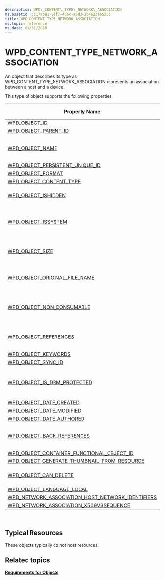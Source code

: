 ```yaml
---
description: WPD\_CONTENT\_TYPE\_NETWORK\_ASSOCIATION
ms.assetid: 5c17aba1-98f7-4d6c-a5d2-2b4623a65255
title: WPD_CONTENT_TYPE_NETWORK_ASSOCIATION
ms.topic: reference
ms.date: 05/31/2018
---
```


# WPD\_CONTENT\_TYPE\_NETWORK\_ASSOCIATION

An object that describes its type as WPD\_CONTENT\_TYPE\_NETWORK\_ASSOCIATION represents an association between a host and a device.

This type of object supports the following properties.



| Property Name         | Required or Optional        |
|----------------------------------------------------------------------------------------------------------------------------------------------|-----------------------------------------------------------------------|
| [WPD\_OBJECT\_ID](object-properties.md)                                                                                       | Required.                                                             |
| [WPD\_OBJECT\_PARENT\_ID](object-properties.md)                                                                        | Required.                                                             |
| [WPD\_OBJECT\_NAME](object-properties.md)                                                                                   | Required if the object represents a file.                             |
| [WPD\_OBJECT\_PERSISTENT\_UNIQUE\_ID](object-properties.md)                                                 | Required.                                                             |
| [WPD\_OBJECT\_FORMAT](object-properties.md)                                                                               | Required.                                                             |
| [WPD\_OBJECT\_CONTENT\_TYPE](object-properties.md)                                                                  | Required.                                                             |
| [WPD\_OBJECT\_ISHIDDEN](object-properties.md)                                                                           | Required if the object is hidden.                                     |
| [WPD\_OBJECT\_ISSYSTEM](object-properties.md)                                                                           | Required if the object is a system object (represents a system file). |
| [WPD\_OBJECT\_SIZE](object-properties.md)                                                                                   | Required if the object has at least one resource.                     |
| [WPD\_OBJECT\_ORIGINAL\_FILE\_NAME](object-properties.md)                                                     | Required if the object represents a file.                             |
| [WPD\_OBJECT\_NON\_CONSUMABLE](object-properties.md)                                                              | Recommended if the object is not meant for consumption by the device. |
| [WPD\_OBJECT\_REFERENCES](object-properties.md)                                                                       | Required if the object has references to other objects.               |
| [WPD\_OBJECT\_KEYWORDS](object-properties.md)                                                                           | Optional.                                                             |
| [WPD\_OBJECT\_SYNC\_ID](object-properties.md)                                                                            | Optional.                                                             |
| [WPD\_OBJECT\_IS\_DRM\_PROTECTED](object-properties.md)                                                         | Required if the object is protected by DRM technology.                |
| [WPD\_OBJECT\_DATE\_CREATED](object-properties.md)                                                                  | Optional.                                                             |
| [WPD\_OBJECT\_DATE\_MODIFIED](object-properties.md)                                                                | Recommended.                                                          |
| [WPD\_OBJECT\_DATE\_AUTHORED](object-properties.md)                                                                | Optional.                                                             |
| [WPD\_OBJECT\_BACK\_REFERENCES](object-properties.md)                                                                                       | Recommended if the object is referenced by another object.            |
| [WPD\_OBJECT\_CONTAINER\_FUNCTIONAL\_OBJECT\_ID](object-properties.md)                            | Optional.                                                             |
| [WPD\_OBJECT\_GENERATE\_THUMBNAIL\_FROM\_RESOURCE](object-properties.md)                        | Optional.                                                             |
| [WPD\_OBJECT\_CAN\_DELETE](object-properties.md)                                                                      | Required if the object cannot be deleted.                             |
| [WPD\_OBJECT\_LANGUAGE\_LOCAL](object-properties.md)                                                                                        | Optional.                                                             |
| [WPD\_NETWORK\_ASSOCIATION\_HOST\_NETWORK\_IDENTIFIERS](network-association-properties.md) | Required.                                                             |
| [WPD\_NETWORK\_ASSOCIATION\_X509V3SEQUENCE](network-association-properties.md)                       | Optional.                                                             |



 

## Typical Resources

These objects typically do not host resources.

## Related topics

<dl> <dt>

[**Requirements for Objects**](requirements-for-objects.md)
</dt> </dl>

 

 



